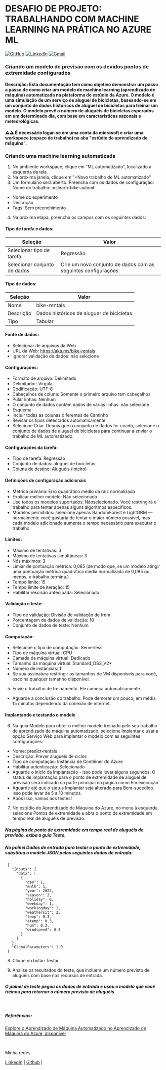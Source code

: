 # DESAFIO DE PROJETO: TRABALHANDO COM MACHINE LEARNING NA PRÁTICA NO AZURE ML

[![GitHub](https://img.shields.io/badge/GitHub-000?style=for-the-badge&logo=github&logoColor=30A3DC)](https://github.com/fanzz293)
[![LinkedIn](https://img.shields.io/badge/LinkedIn-000?style=for-the-badge&logo=LinkedIn&logoColor=30A3DC)](https://www.linkedin.com/in/fabricio-vieira-8bb2b298/)
[![Gmail](https://img.shields.io/badge/Gmail-000?style=for-the-badge&logo=Gmail&logoColor=30)](https://www.linkedin.com/in/fabricio-vieira-8bb2b298/)

### Criando um modelo de previsão com os devidos pontos de extremidade configurados

####  Descrição: Esta documentação tem como objetivo demonstrar um passo a passo de como criar um modelo de machine learning (aprendizado de máquina) automatizada na plataforma de estúdio da Azure. O modelo é uma simulação de um serviço de aluguel de bicicletas, baseando-se em um conjunto de dados históricos de aluguel de bicicletas para treinar um modelo. O modelo prevê o número de aluguéis de bicicletas esperados em um determinado dia, com base em características sazonais e meteorológicas.

#### ⚠️⚠ É necessário logar-se em uma conta da microsoft e criar uma workspace (espaço de trabalho) na aba "estúdio de aprendizado de máquina".

### Criando uma machine learning automatizada
1. No ambiente workspace, clique em "ML automatizado", localizado à esquerda da tela.
2. Na próxima janela, clique em "+Novo trabalho de ML automatizado"
3. Um formulário será aberto. Preencha com os dados de configuração: 
 Nome do trabalho: mslearn-bike-automl
* Nome do experimento
* Descrição
* Tags: Sem preenchimento 

4. Na próxima etapa, preencha os campos com os seguintes dados:

#### Tipo de tarefa e dados:

Seleção | Valor
--------------------------|-----------------
Selecionar tipo de tarefa | Regressão
Selecionar conjunto de dados | Crie um novo conjunto de dados com as seguintes configurações:

#### Tipo de dados:

Seleção | Valor
--------------------------|-----------------
Nome | bike-rentals
Descrição | Dados históricos de aluguer de bicicletas
Tipo | Tabular

#### Fonte de dados:
* Selecionar de arquivos da Web
* URL da Web: https://aka.ms/bike-rentals
* Ignorar validação de dados: não selecione

#### Configurações:

* Formato de arquivo: Delimitado
* Delimitador: Vírgula
* Codificação: UTF-8
* Cabeçalhos de coluna: Somente o primeiro arquivo tem cabeçalhos
* Pular linhas: Nenhum
* O conjunto de dados contém dados de várias linhas: não selecione
* Esquema:
* Incluir todas as colunas diferentes de Caminho
* Revisar os tipos detectados automaticamente
* Selecione Criar. Depois que o conjunto de dados for criado, selecione o conjunto de dados de aluguel de bicicletas para continuar a enviar o trabalho de ML automatizado.

#### Configurações da tarefa:
* Tipo de tarefa: Regressão
* Conjunto de dados: aluguel de bicicletas
* Coluna de destino: Aluguéis (inteiro)

#### Definições de configuração adicionais
* Métrica primária: Erro quadrático médio da raiz normalizada
* Explicar melhor modelo: Não selecionado
* Use todos os modelos suportados: Nãoselecionado. Você restringirá o trabalho para tentar apenas alguns algoritmos específicos.
* Modelos permitidos: selecione apenas RandomForest e LightGBM — normalmente você gostaria de tentar o maior número possível, mas cada modelo adicionado aumenta o tempo necessário para executar o trabalho.

#### Limites:
* Máximo de tentativas: 3
* Máximo de tentativas simultâneas: 3
*  Nós máximos: 3
* Limiar de pontuação métrica: 0,085 (de modo que, se um modelo atingir uma pontuação métrica quadrática média normalizada de 0,085 ou menos, o trabalho termina.)
* Tempo limite: 15
* Tempo limite de iteração: 15
* Habilitar rescisão antecipada: Selecionado

#### Validação e teste:
* Tipo de validação: Divisão de validação de trem
* Porcentagem de dados de validação: 10
* Conjunto de dados de teste: Nenhum

#### Computação:
* Selecione o tipo de computação: Serverless
* Tipo de máquina virtual: CPU
* Camada de máquina virtual: Dedicado
* Tamanho da máquina virtual: Standard_DS3_V2*
* Número de instâncias: 1
* Se sua assinatura restringir os tamanhos de VM disponíveis para você, escolha qualquer tamanho disponível.

5. Envie o trabalho de treinamento. Ele começa automaticamente.


* Aguarde a conclusão do trabalho. Pode demorar um pouco, em média 15 minutos dependendo da conexão de internet. 
 
#### Implantando e testando o modelo 


6. Na guia Modelo para obter o melhor modelo treinado pelo seu trabalho de aprendizado de máquina automatizado, selecione Implantar e usar a opção Serviço Web para implantar o modelo com as seguintes configurações:
* Nome: predict-rentals
* Descrição: Prever aluguéis de ciclos
* Tipo de computação: Instância de Contêiner do Azure
* Habilitar autenticação: Selecionado
* Aguarde o início da implantação - isso pode levar alguns segundos. O status de implantação para o ponto de extremidade de aluguel de previsão será indicado na parte principal da página como Em execução.
* Aguarde até que o status Implantar seja alterado para Bem-sucedido. Isso pode levar de 5 a 10 minutos.
* Após isso, vamos aos testes!

7. No estúdio do Aprendizado de Máquina do Azure, no menu à esquerda, selecione Pontos de extremidade e abra o ponto de extremidade em tempo real de aluguéis de previsão.

##### Na página de ponto de extremidade em tempo real de aluguéis de previsão, exiba a guia Teste.

##### No painel Dados de entrada para testar o ponto de extremidade, substitua o modelo JSON pelos seguintes dados de entrada:

```
 {
   "Inputs": { 
     "data": [
       {
         "day": 1,
         "mnth": 1,   
         "year": 2022,
         "season": 2,
         "holiday": 0,
         "weekday": 1,
         "workingday": 1,
         "weathersit": 2, 
         "temp": 0.3, 
         "atemp": 0.3,
         "hum": 0.3,
         "windspeed": 0.3 
       }
     ]    
   },   
   "GlobalParameters": 1.0
 }

 ```
8. Clique no botão Testar.

9. Analise os resultados do teste, que incluem um número previsto de aluguéis com base nos recursos de entrada.

##### O painel de teste pegou os dados de entrada e usou o modelo que você treinou para retornar o número previsto de aluguéis.

&nbsp;
##### Referências:


[Explore o Aprendizado de Máquina Automatizado no Aprendizado de Máquina do Azure, disponível](https://microsoftlearning.github.io/mslearn-ai-fundamentals/Instructions/Labs/01-machine-learning.html)

&nbsp;

Minha redes

 [LinkedIn](https://www.linkedin.com/in/fabricio-vieira-8bb2b298/) |  [Github](https://github.com/fanzz293) | 

